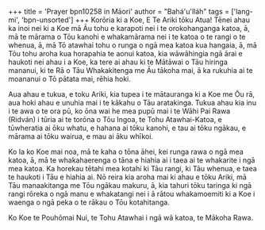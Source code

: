 +++
title = 'Prayer bpn10258 in Māori'
author = "Bahá'u'lláh"
tags = ['lang-mi', 'bpn-unsorted']
+++
Korōria ki a Koe, E Te Ariki tōku Atua! Tēnei ahau ka inoi nei ki a Koe mā Āu tohu e karapoti nei i te orokohanganga katoa, ā, mā te mārama o Tōu kanohi e whakamārama nei i te katoa o te rangi o te whenua, ā, mā Tō atawhai tohu o runga o ngā mea katoa kua hangaia, ā, mā Tōu tohu aroha kua horapahia te aonui katoa, kia wāwāhingia ngā ārai e haukoti nei ahau i a Koe, ka tere ai ahau ki te Mātāwai o Tāu hiringa mananui, ki te Rā o Tāu Whakakitenga me Āu tākoha mai, ā ka rukuhia ai te moananui o Tō pātata mai, rēhia hoki. 

Aua ahau e tukua, e toku Ariki, kia tupea i te mātauranga ki a Koe me Ōu rā, aua hoki ahau e unuhia mai i te kākahu o Tāu aratakinga. Tukua ahau kia inu i te awa o te ora pū, ko ōna wai he mea pupū mai i te Wāhi Pai Rawa (Ridván) i tūria ai te torōna o Tōu Ingoa, te Tohu Atawhai-Katoa, e tūwheratia ai ōku whatu, e hahana ai tōku kanohi, e tau ai tōku ngākau, e mārama ai tōku wairua, e mau ai āku whīkoi. 

Ko Ia ko Koe mai noa, mā te kaha o tōna āhei, kei runga rawa o ngā mea katoa, ā, mā te whakahaerenga o tāna e hiahia ai i taea ai te whakarite i ngā mea katoa. Ka horekau tētahi mea kotahi ki Tāu rangi, ki Tāu whenua, e taea te haukoti i Tāu e hiahia ai. Nō reira kia aroha mai ki ahau e tōku Ariki, mā Tāu manaakitanga me Tōu ngākau makuru, ā, kia tahuri tōku taringa ki ngā rangi rōreka o ngā manu e whakatangi nei i ā rātou whakamoemiti ki a Koe i waenga o ngā peka o te rākau o Tōu kotahitanga.

Ko Koe te Pouhōmai Nui, te Tohu Atawhai i ngā wā katoa, te Mākoha Rawa.
